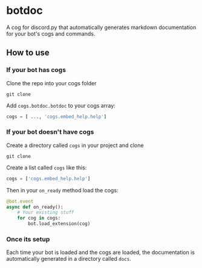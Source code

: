 # botdoc

A cog for discord.py that automatically generates markdown documentation for your bot's cogs and commands.

## How to use

### If your bot has cogs

Clone the repo into your cogs folder

```
git clone
```

Add `cogs.botdoc.botdoc` to your cogs array:
```py
cogs = [ ..., 'cogs.embed_help.help']
```

### If your bot doesn't have cogs

Create a directory called `cogs` in your project and clone
```
git clone
```

Create a list called `cogs` like this:
```py
cogs = ['cogs.embed_help.help']
```

Then in your `on_ready` method load the cogs:
```py
@bot.event
async def on_ready():
    # Your existing stuff
    for cog in cogs:
        bot.load_extension(cog)
```

### Once its setup

Each time your bot is loaded and the cogs are loaded, the documentation is automatically generated in a directory called `docs`.